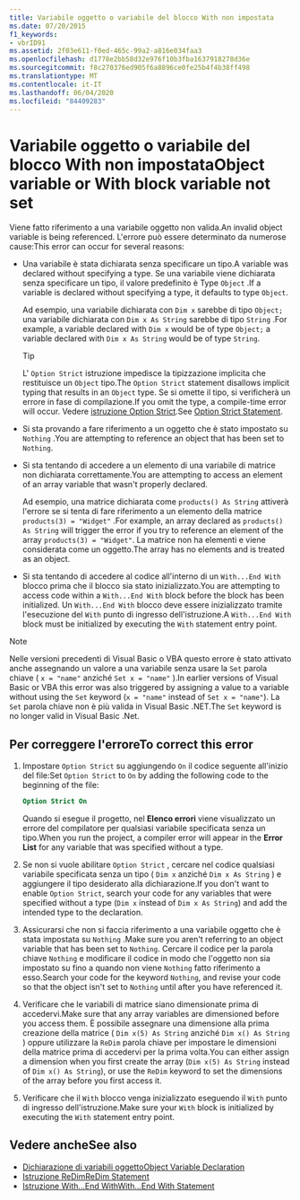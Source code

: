 ```yaml
---
title: Variabile oggetto o variabile del blocco With non impostata
ms.date: 07/20/2015
f1_keywords:
- vbrID91
ms.assetid: 2f03e611-f0ed-465c-99a2-a816e034faa3
ms.openlocfilehash: d1778e2bb58d32e976f10b3fba1637918278d36e
ms.sourcegitcommit: f8c270376ed905f6a8896ce0fe25b4f4b38ff498
ms.translationtype: MT
ms.contentlocale: it-IT
ms.lasthandoff: 06/04/2020
ms.locfileid: "84409283"
---
```

# <a name="object-variable-or-with-block-variable-not-set"></a><span data-ttu-id="f10fd-102">Variabile oggetto o variabile del blocco With non impostata</span><span class="sxs-lookup"><span data-stu-id="f10fd-102">Object variable or With block variable not set</span></span>
<span data-ttu-id="f10fd-103">Viene fatto riferimento a una variabile oggetto non valida.</span><span class="sxs-lookup"><span data-stu-id="f10fd-103">An invalid object variable is being referenced.</span></span>   <span data-ttu-id="f10fd-104">L'errore può essere determinato da numerose cause:</span><span class="sxs-lookup"><span data-stu-id="f10fd-104">This error can occur for several reasons:</span></span>

- <span data-ttu-id="f10fd-105">Una variabile è stata dichiarata senza specificare un tipo.</span><span class="sxs-lookup"><span data-stu-id="f10fd-105">A variable was declared without specifying a type.</span></span> <span data-ttu-id="f10fd-106">Se una variabile viene dichiarata senza specificare un tipo, il valore predefinito è Type `Object` .</span><span class="sxs-lookup"><span data-stu-id="f10fd-106">If a variable is declared without specifying a type, it defaults to type `Object`.</span></span>

    <span data-ttu-id="f10fd-107">Ad esempio, una variabile dichiarata con `Dim x` sarebbe di tipo `Object;` una variabile dichiarata con `Dim x As String` sarebbe di tipo `String` .</span><span class="sxs-lookup"><span data-stu-id="f10fd-107">For example, a variable declared with `Dim x` would be of type `Object;` a variable declared with `Dim x As String` would be of type `String`.</span></span>

    > [!TIP]
    > <span data-ttu-id="f10fd-108">L' `Option Strict` istruzione impedisce la tipizzazione implicita che restituisce un `Object` tipo.</span><span class="sxs-lookup"><span data-stu-id="f10fd-108">The `Option Strict` statement disallows implicit typing that results in an `Object` type.</span></span> <span data-ttu-id="f10fd-109">Se si omette il tipo, si verificherà un errore in fase di compilazione.</span><span class="sxs-lookup"><span data-stu-id="f10fd-109">If you omit the type, a compile-time error will occur.</span></span> <span data-ttu-id="f10fd-110">Vedere [istruzione Option Strict](../statements/option-strict-statement.md).</span><span class="sxs-lookup"><span data-stu-id="f10fd-110">See [Option Strict Statement](../statements/option-strict-statement.md).</span></span>

- <span data-ttu-id="f10fd-111">Si sta provando a fare riferimento a un oggetto che è stato impostato su `Nothing` .</span><span class="sxs-lookup"><span data-stu-id="f10fd-111">You are attempting to reference an object that has been set to `Nothing`.</span></span>

- <span data-ttu-id="f10fd-112">Si sta tentando di accedere a un elemento di una variabile di matrice non dichiarata correttamente.</span><span class="sxs-lookup"><span data-stu-id="f10fd-112">You are attempting to access an element of an array variable that wasn't properly declared.</span></span>

    <span data-ttu-id="f10fd-113">Ad esempio, una matrice dichiarata come `products() As String` attiverà l'errore se si tenta di fare riferimento a un elemento della matrice `products(3) = "Widget"` .</span><span class="sxs-lookup"><span data-stu-id="f10fd-113">For example, an array declared as `products() As String` will trigger the error if you try to reference an element of the array `products(3) = "Widget"`.</span></span> <span data-ttu-id="f10fd-114">La matrice non ha elementi e viene considerata come un oggetto.</span><span class="sxs-lookup"><span data-stu-id="f10fd-114">The array has no elements and is treated as an object.</span></span>

- <span data-ttu-id="f10fd-115">Si sta tentando di accedere al codice all'interno di un `With...End With` blocco prima che il blocco sia stato inizializzato.</span><span class="sxs-lookup"><span data-stu-id="f10fd-115">You are attempting to access code within a `With...End With` block before the block has been initialized.</span></span>   <span data-ttu-id="f10fd-116">Un `With...End With` blocco deve essere inizializzato tramite l'esecuzione del `With` punto di ingresso dell'istruzione.</span><span class="sxs-lookup"><span data-stu-id="f10fd-116">A `With...End With` block must be initialized by executing the `With` statement entry point.</span></span>

> [!NOTE]
> <span data-ttu-id="f10fd-117">Nelle versioni precedenti di Visual Basic o VBA questo errore è stato attivato anche assegnando un valore a una variabile senza usare la `Set` parola chiave ( `x = "name"` anziché `Set x = "name"` ).</span><span class="sxs-lookup"><span data-stu-id="f10fd-117">In earlier versions of Visual Basic or VBA this error was also triggered by assigning a value to a variable without using the `Set` keyword (`x = "name"` instead of `Set x = "name"`).</span></span> <span data-ttu-id="f10fd-118">La `Set` parola chiave non è più valida in Visual Basic .NET.</span><span class="sxs-lookup"><span data-stu-id="f10fd-118">The `Set` keyword is no longer valid in Visual Basic .Net.</span></span>

## <a name="to-correct-this-error"></a><span data-ttu-id="f10fd-119">Per correggere l'errore</span><span class="sxs-lookup"><span data-stu-id="f10fd-119">To correct this error</span></span>

1. <span data-ttu-id="f10fd-120">Impostare `Option Strict` su aggiungendo `On` il codice seguente all'inizio del file:</span><span class="sxs-lookup"><span data-stu-id="f10fd-120">Set `Option Strict` to `On` by adding the following code to the beginning of the file:</span></span>

    ```vb
    Option Strict On
    ```

    <span data-ttu-id="f10fd-121">Quando si esegue il progetto, nel **Elenco errori** viene visualizzato un errore del compilatore per qualsiasi variabile specificata senza un tipo.</span><span class="sxs-lookup"><span data-stu-id="f10fd-121">When you run the project, a compiler error will appear in the **Error List** for any variable that was specified without a type.</span></span>

2. <span data-ttu-id="f10fd-122">Se non si vuole abilitare `Option Strict` , cercare nel codice qualsiasi variabile specificata senza un tipo ( `Dim x` anziché `Dim x As String` ) e aggiungere il tipo desiderato alla dichiarazione.</span><span class="sxs-lookup"><span data-stu-id="f10fd-122">If you don't want to enable `Option Strict`, search your code for any variables that were specified without a type (`Dim x` instead of `Dim x As String`) and add the intended type to the declaration.</span></span>

3. <span data-ttu-id="f10fd-123">Assicurarsi che non si faccia riferimento a una variabile oggetto che è stata impostata su `Nothing` .</span><span class="sxs-lookup"><span data-stu-id="f10fd-123">Make sure you aren't referring to  an object variable that has been set to `Nothing`.</span></span>  <span data-ttu-id="f10fd-124">Cercare il codice per la parola chiave `Nothing` e modificare il codice in modo che l'oggetto non sia impostato su fino a quando non viene `Nothing` fatto riferimento a esso.</span><span class="sxs-lookup"><span data-stu-id="f10fd-124">Search your code for the keyword `Nothing`, and revise your code so that the object isn't set to `Nothing` until after you have referenced it.</span></span>

4. <span data-ttu-id="f10fd-125">Verificare che le variabili di matrice siano dimensionate prima di accedervi.</span><span class="sxs-lookup"><span data-stu-id="f10fd-125">Make sure that any array  variables are dimensioned before you access them.</span></span> <span data-ttu-id="f10fd-126">È possibile assegnare una dimensione alla prima creazione della matrice ( `Dim x(5) As String` anziché `Dim x() As String` ) oppure utilizzare la `ReDim` parola chiave per impostare le dimensioni della matrice prima di accedervi per la prima volta.</span><span class="sxs-lookup"><span data-stu-id="f10fd-126">You can either assign a dimension when you first create the array (`Dim x(5) As String` instead of `Dim x() As String`), or use the `ReDim` keyword to set the dimensions of the array before you first access it.</span></span>

5. <span data-ttu-id="f10fd-127">Verificare che il `With` blocco venga inizializzato eseguendo il `With` punto di ingresso dell'istruzione.</span><span class="sxs-lookup"><span data-stu-id="f10fd-127">Make sure your `With` block is initialized by executing the `With` statement entry point.</span></span>

## <a name="see-also"></a><span data-ttu-id="f10fd-128">Vedere anche</span><span class="sxs-lookup"><span data-stu-id="f10fd-128">See also</span></span>

- [<span data-ttu-id="f10fd-129">Dichiarazione di variabili oggetto</span><span class="sxs-lookup"><span data-stu-id="f10fd-129">Object Variable Declaration</span></span>](../../programming-guide/language-features/variables/object-variable-declaration.md)
- [<span data-ttu-id="f10fd-130">Istruzione ReDim</span><span class="sxs-lookup"><span data-stu-id="f10fd-130">ReDim Statement</span></span>](../statements/redim-statement.md)
- [<span data-ttu-id="f10fd-131">Istruzione With...End With</span><span class="sxs-lookup"><span data-stu-id="f10fd-131">With...End With Statement</span></span>](../statements/with-end-with-statement.md)
